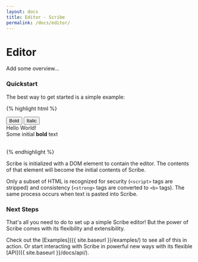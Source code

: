 ```yaml
---
layout: docs
title: Editor - Scribe
permalink: /docs/editor/
---
```


# Editor

Add some overview...

### Quickstart

The best way to get started is a simple example:

{% highlight html %}
<!-- Create the toolbar container -->
<div id="toolbar">
  <button class="sc-bold">Bold</button>
  <button class="sc-italic">Italic</button>
</div>

<!-- Create the editor container -->
<div id="editor">
  <div>Hello World!</div>
  <div>
    <span>Some initial </span><b>bold</b></span> text</span>
  </div>
  <div><br /></div>
</div>

<!-- Include the Scribe library -->
<script src="http://stypi.github.io/scribe/js/scribe.js"></script>

<!-- Initialize Scribe editor -->
<script>
  var editor = new Scribe('#editor');
  editor.addModule('toolbar', { container: '#toolbar' });
</script>

{% endhighlight %}

Scribe is initialized with a DOM element to contain the editor. The contents of that element will become the initial contents of Scribe.

Only a subset of HTML is recognized for security (`<script>` tags are stripped) and consistency (`<strong>` tags are converted to `<b>` tags). The same process occurs when text is pasted into Scribe.

### Next Steps ###

That's all you need to do to set up a simple Scribe editor! But the power of Scribe comes with its flexibility and extensibility.

Check out the [Examples]({{ site.baseurl }}/examples/) to see all of this in action. Or start interacting with Scribe in powerful new ways with its flexible [API]({{ site.baseurl }}/docs/api/).
